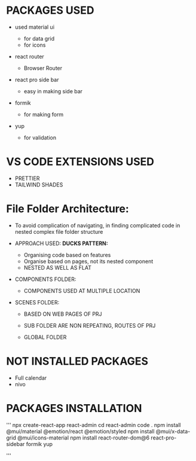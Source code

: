 # PACKAGES USED

- used material ui
  - for data grid
  - for icons
- react router
  - Browser Router
- react pro side bar
  - easy in making side bar
- formik

  - for making form

- yup
  - for validation

# VS CODE EXTENSIONS USED

- PRETTIER
- TAILWIND SHADES

# File Folder Architecture:

- To avoid complication of navigating, in finding complicated code in nested complex file folder structure
- APPROACH USED: **DUCKS PATTERN:**
  - Organising code based on features
  - Organise based on pages, not its nested component
  - NESTED AS WELL AS FLAT
- COMPONENTS FOLDER:
  - COMPONENTS USED AT MULTIPLE LOCATION
- SCENES FOLDER:

  - BASED ON WEB PAGES OF PRJ
  - SUB FOLDER ARE NON REPEATING, ROUTES OF PRJ

  - GLOBAL FOLDER

# NOT INSTALLED PACKAGES

- Full calendar
- nivo

# PACKAGES INSTALLATION

'''
npx create-react-app react-admin
cd react-admin
code .
npm install @mui/material @emotion/react @emotion/styled
npm install @mui/x-data-grid @mui/icons-material
npm install react-router-dom@6 react-pro-sidebar formik yup

'''

